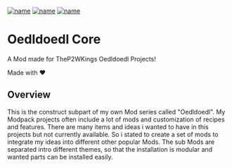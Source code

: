 [![name](https://img.shields.io/static/v1?message=%20available%20for%20Minecraft%201.12.2&logo=curseforge&style=for-the-badge&labelColor=cd603d&color=1e1e1e&logoColor=black&label)](https://www.curseforge.com/minecraft/mc-mods/oedldoedl-construct)
[![name](https://img.shields.io/static/v1?message=%20more%20from%20TheP2WKing&logo=curseforge&style=for-the-badge&labelColor=cd603d&color=1e1e1e&logoColor=black&label)](https://www.curseforge.com/members/thep2wking_twitch/projects)
[![name](https://img.shields.io/static/v1?message=%20mantained%20yes&logo=github&style=for-the-badge&labelColor=green&color=1e1e1e&logoColor=black&label)](https://github.com/TheP2WKing/oedldoedl-construct)

# Oedldoedl Core
A Mod made for TheP2WKings Oedldoedl Projects!

Made with ❤️

## Overview
This is the construct subpart of my own Mod series called "Oedldoedl". My Modpack projects often include a lot of mods and customization of recipes and features. There are many items and ideas i wanted to have in this projects but not currently available. So i stated to create a set of mods to integrate my ideas into different other popular Mods. The sub Mods are separated intro different themes, so that the installation is modular and wanted parts can be installed easily.
